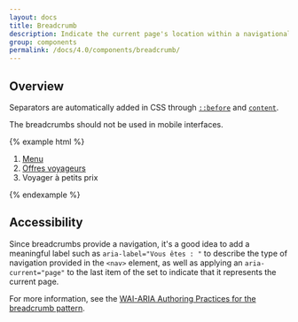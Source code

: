 ```yaml
---
layout: docs
title: Breadcrumb
description: Indicate the current page's location within a navigational hierarchy that automatically adds separators via CSS.
group: components
permalink: /docs/4.0/components/breadcrumb/
---
```


## Overview

Separators are automatically added in CSS through [`::before`](https://developer.mozilla.org/en-US/docs/Web/CSS/::before) and [`content`](https://developer.mozilla.org/en-US/docs/Web/CSS/content).

The breadcrumbs should not be used in mobile interfaces.

{% example html %}

<nav aria-label="Vous êtes : " role="navigation">
  <ol class="breadcrumb">
    <li class="breadcrumb-item"><a href="#">Menu</a></li>
    <li class="breadcrumb-item"><a href="#">Offres voyageurs</a></li>
    <li class="breadcrumb-item active" aria-current="page">Voyager à petits prix</li>
  </ol>
</nav>
{% endexample %}

## Accessibility

Since breadcrumbs provide a navigation, it's a good idea to add a meaningful label such as `aria-label="Vous êtes : "` to describe the type of navigation provided in the `<nav>` element, as well as applying an `aria-current="page"` to the last item of the set to indicate that it represents the current page.

For more information, see the [WAI-ARIA Authoring Practices for the breadcrumb pattern](https://www.w3.org/TR/wai-aria-practices/#breadcrumb).

